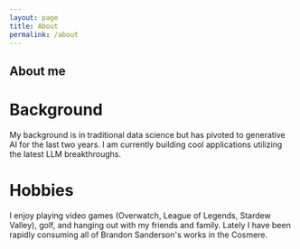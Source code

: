 ```yaml
---
layout: page
title: About
permalink: /about
---
```


## About me

# Background

My background is in traditional data science but has pivoted to generative AI for the last two years. I am currently building cool applications utilizing the latest LLM breakthroughs.

# Hobbies

I enjoy playing video games (Overwatch, League of Legends, Stardew Valley), golf, and hanging out with my friends and family. Lately I have been rapidly consuming all of Brandon Sanderson's works in the Cosmere.